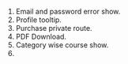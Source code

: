 1. Email and password error show.
2. Profile tooltip.
3. Purchase private route.
4. PDF Download.
5. Category wise course show.
6.
